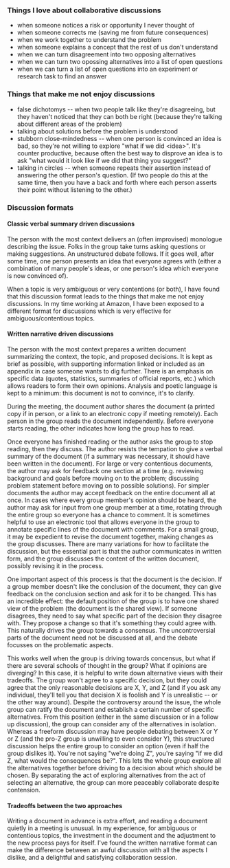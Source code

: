 ### Things I love about collaborative discussions
 - when someone notices a risk or opportunity I never thought of
 - when someone corrects me (saving me from future consequences)
 - when we work together to understand the problem
 - when someone explains a concept that the rest of us don't understand
 - when we can turn disagreement into two opposing alternatives
 - when we can turn two opossing alternatives into a list of open questions
 - when we can turn a list of open questions into an experiment or research task
   to find an answer
 
### Things that make me not enjoy discussions
 - false dichotomys -- when two people talk like they're disagreeing, but they haven't noticed that
   they can both be right (because they're talking about different areas of the
   problem)
 - talking about solutions before the problem is understood
 - stubborn close-mindedness -- when one person is convinced an idea is bad, so
   they're not willing to explore "what if we did &lt;idea&gt;". It's counter
   productive, because often the best way to disprove an idea is to ask "what
   would it look like if we did that thing you suggest?"
 - talking in circles -- when someone repeats their assertion instead of
   answering the other person's question. (If two people do this at the same
   time, then you have a back and forth where each person asserts their point
   without listening to the other.)

### Discussion formats
#### Classic verbal summary driven discussions

The person with the most context delivers an (often improvised) monologue
describing the issue. Folks in the group take turns asking questions or making
suggestions. An unstructured debate follows. If it goes well, after some time,
one person presents an idea that everyone agrees with (either a combination of
many people's ideas, or one person's idea which everyone is now convinced of).

When a topic is very ambiguous or very contentions (or both), I have found that
this discussion format leads to the things that make me not enjoy discussions.
In my time working at Amazon, I have been exposed to a different format for
discussions which is very effective for ambiguous/contentious topics.

#### Written narrative driven discussions

The person with the most context prepares a written document summarizing the
context, the topic, and proposed decisions. It is kept as brief as possible,
with supporting information linked or included as an appendix in case someone
wants to dig further. There is an emphasis on specific data (quotes, statistics,
summaries of official reports, etc.) which allows readers to form their own
opinions. Analysis and poetic language is kept to a minimum: this document is
not to convince, it's to clarify.

During the meeting, the document author shares the document (a printed copy if
in person, or a link to an electronic copy if meeting remotely). Each person in
the group reads the document independently. Before everyone starts reading, the
other indicates how long the group has to read. 

Once everyone has finished reading or the author asks the group to stop reading,
then they discuss. The author resists the tempation to give a verbal summary of
the document (if a summary was necessary, it should have been written in the
document). For large or very contentious documents, the author may ask for
feedback one section at a time (e.g. reviewing background and goals before
moving on to the problem; discussing problem statement before moving on to
possible solutions). For simpler documents the author may accept feedback on the
entire document all at once. In cases where every group member's opinion should
be heard, the author may ask for input from one group member at a time, rotating
through the entire group so everyone has a chance to comment. It is sometimes
helpful to use an electronic tool that allows everyone in the group to annotate
specific lines of the document with comments. For a small group, it may be
expedient to revise the document together, making changes as the group
discusses. There are many variations for how to facilitate the discussion, but
the essential part is that the author communicates in written form, and the
group discusses the content of the written document, possibly revising it in the
process.

One important aspect of this process is that the document is the decision. If a
group member doesn't like the conclusion of the document, they can give feedback
on the conclusion section and ask for it to be changed. This has an incredible
effect: the default position of the group is to have one shared view of the
problem (the document is the shared view). If someone disagrees, they need to
say what specific part of the decision they disagree with. They propose a change
so that it's something they could agree with. This naturally drives the group
towards a consensus. The uncontroversial parts of the document need not be
discussed at all, and the debate focusses on the problematic aspects. 

This works well when the group is driving towards concensus, but what if there
are several schools of thought in the group? What if opinions are diverging? In
this case, it is helpful to write down alternative views with their tradeoffs.
The group won't agree to a specific decision, but they could agree that the only
reasonable decisions are X, Y, and Z (and if you ask any individual, they'll
tell you that decision X is foolish and Y is unrealistic -- or the other way
around). Despite the controversy around the issue, the whole group can ratify
the document and establish a certain number of specific alternatives. From this
position (either in the same discussion or in a follow up discussion), the group
can consider any of the alternatives in isolation. Whereas a freeform discussion
may have people debating between X or Y or Z (and the pro-Z group is unwilling
to even consider Y), this structured discussion helps the entire group to
consider an option (even if half the group dislikes it). You're not saying
"we're doing Z", you're saying "if we did Z, what would the consequences be?".
This lets the whole group explore all the alternatives together before driving
to a decision about which should be chosen. By separating the act of exploring
alternatives from the act of selecting an alternative, the group can more
peaceably collaborate despite contension. 

#### Tradeoffs between the two approaches

Writing a document in advance is extra effort, and reading a document quietly in
a meeting is unusual. In my experience, for ambiguous or contentious topics, the
investment in the document and the adjustment to the new process pays for
itself. I've found the written narrative format can make the difference between
an awful discussion with all the aspects I dislike, and a delightful and
satisfying collaboration session. 
